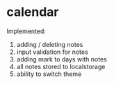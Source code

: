 # calendar

Implemented:
1. adding / deleting notes
2. input validation for notes
3. adding mark to days with notes
4. all notes stored to localstorage
5. ability to switch theme
